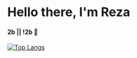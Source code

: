 # Hello there, I'm Reza
#### 2b || !2b 🤔

<!-- [![Reza's GitHub stats](https://github-readme-stats.vercel.app/api?username=RezaRostamiNikoo)](https://github.com/anuraghazra/github-readme-stats) -->

[![Top Langs](https://github-readme-stats.vercel.app/api/top-langs/?username=RezaRostamiNikoo&layout=compact)](https://github.com/anuraghazra/github-readme-stats)
<!--
**RezaRostamiNikoo/rezarostaminikoo** is a ✨ _special_ ✨ repository because its `README.md` (this file) appears on your GitHub profile.

Here are some ideas to get you started:

- 🔭 I’m currently working on ...
- 🌱 I’m currently learning ...
- 👯 I’m looking to collaborate on ...
- 🤔 I’m looking for help with ...
- 💬 Ask me about ...
- 📫 How to reach me: ...
- 😄 Pronouns: ...
- ⚡ Fun fact: ...
-->

